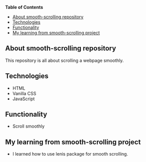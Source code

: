 **Table of Contents**
- <a href="#about-smooth-scrolling-repository"> About smooth-scrolling repository </a> 
- <a href="#technologies"> Technologies </a>
- <a href="#functionality"> Functionality </a>
- <a href="my-learning-from-smooth-scrolling-project"> My learning from smooth-scrolling project </a>


## <span id="about-smooth-scrolling-repository" style="font-weight:700"> About smooth-scrolling repository </span>

This repository is all about scrolling a webpage smoothly.  

## <span id="technologies" style="font-weight:700"> Technologies </span>

- HTML 
- Vanilla CSS
- JavaScript

## <span id="functionality" style="font-weight:700"> Functionality </span>

- Scroll smoothly

## <span id="my-learning-from-smooth-scrolling-project" style="font-weight:700"> My learning from  smooth-scrolling project </span>

- I learned how to use lenis package for smooth scrolling. 
